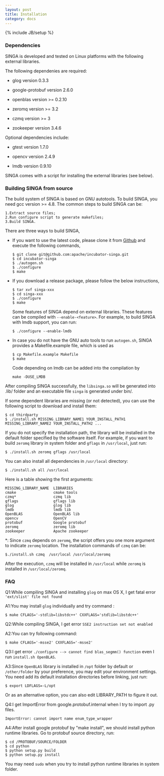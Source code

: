 ```yaml
---
layout: post
title: Installation
category: docs
---
```

{% include JB/setup %}


### Dependencies

SINGA is developed and tested on Linux platforms with the following external libraries.

The following dependenies are required:

  * glog version 0.3.3

  * google-protobuf version 2.6.0

  * openblas version >= 0.2.10

  * zeromq version >= 3.2

  * czmq version >= 3

  * zookeeper version 3.4.6


Optional dependencies include:

  * gtest version 1.7.0

  * opencv version 2.4.9

  * lmdb version 0.9.10


SINGA comes with a script for installing the external libraries (see below).

### Building SINGA from source

The build system of SINGA is based on GNU autotools. To build SINGA, you need gcc version >= 4.8.
The common steps to build SINGA can be:

	1.Extract source files;
	2.Run configure script to generate makefiles;
	3.Build SINGA.

There are three ways to build SINGA,

  * If you want to use the latest code, please clone it from
  [Github](https://github.com/apache/incubator-singa.git) and execute
  the following commands,

        $ git clone git@github.com:apache/incubator-singa.git
        $ cd incubator-singa
        $ ./autogen.sh
        $ ./configure
        $ make


  * If you download a release package, please follow the below instructions,

        $ tar xvf singa-xxx
        $ cd singa-xxx
        $ ./configure
        $ make

    Some features of SINGA depend on external libraries. These features can be
    compiled with `--enable-<feature>`.
    For example, to build SINGA with lmdb support, you can run:

        $ ./configure --enable-lmdb


  * In case you do not have the GNU auto tools to run `autogen.sh`, SINGA
  provides a Makefile.example file, which is used as

        $ cp Makefile.example Makefile
        $ make

    Code depending on lmdb can be added into the compilation by

        make -DUSE_LMDB


After compiling SINGA successfully, the `libsinga.so` will be generated into
.lib/ folder and an executable file `singa` is generated under bin/.

If some dependent libraries are missing (or not detected), you can use the
following script to download and install them:

    $ cd thirdparty
    $ ./install.sh MISSING_LIBRARY_NAME1 YOUR_INSTALL_PATH1 MISSING_LIBRARY_NAME2 YOUR_INSTALL_PATH2 ...

If you do not specify the installation path, the library will be installed in
the default folder specified by the software itself.  For example, if you want
to build `zeromq` library in system folder and `gflags` in `/usr/local`, just run:

    $ ./install.sh zeromq gflags /usr/local

You can also install all dependencies in `/usr/local` directory:

    $ ./install.sh all /usr/local

Here is a table showing the first arguments:

    MISSING_LIBRARY_NAME  LIBRARIES
    cmake                 cmake tools
    czmq*                 czmq lib
    gflags                gflags lib
    glog                  glog lib
    lmdb                  lmdb lib
    OpenBLAS              OpenBLAS lib
    opencv                OpenCV
    protobuf              Google protobuf
    zeromq                zeromq lib
    zookeeper             Apache zookeeper

*: Since `czmq` depends on `zeromq`, the script offers you one more argument to
indicate `zeromq` location.
The installation commands of `czmq` can be:

    $./install.sh czmq  /usr/local /usr/local/zeromq

After the execution, `czmq` will be installed in `/usr/local` while `zeromq` is
installed in `/usr/local/zeromq`.

### FAQ

Q1:While compiling SINGA and installing `glog` on max OS X, I get fatal error
`'ext/slist' file not found`

A1:You may install `glog` individually and try command :

    $ make CFLAGS='-stdlib=libstdc++' CXXFLAGS='stdlib=libstdc++'


Q2:While compiling SINGA, I get error `SSE2 instruction set not enabled`

A2:You can try following command:

    $ make CFLAGS='-msse2' CXXFLAGS='-msse2'

Q3:I get error `./configure --> cannot find blas_segmm() function` even I
run `install.sh OpenBLAS`.

A3:Since `OpenBLAS` library is installed in `/opt` folder by default or
`/other/folder` by your preference, you may edit your environment settings.
You need add its default installation directories before linking, just
run:

    $ export LDFLAGS=-L/opt

Or as an alternative option, you can also edit LIBRARY_PATH to figure it out.


Q4:I get ImportError from google.protobuf.internal when I try to import .py
files.

    ImportError: cannot import name enum_type_wrapper

A4:After install google protobuf by "make install", we should install python
runtime libraries. Go to protobuf source directory, run:

    $ cd /PROTOBUF/SOURCE/FOLDER
    $ cd python
    $ python setup.py build
    $ python setup.py install

You may need `sudo` when you try to install python runtime libraries in
system folder.
